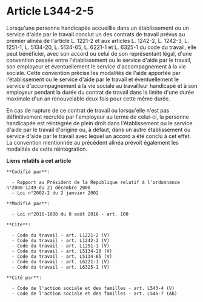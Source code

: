 # Article L344-2-5

Lorsqu'une personne handicapée accueillie dans un établissement ou un service d'aide par le travail conclut un des contrats
de travail prévus au premier alinéa de l'article L. 1221-2 et aux articles L. 1242-2, L. 1242-3, L. 1251-1, L. 5134-20, L.
5134-65, L. 6221-1 et L. 6325-1 du code du travail, elle peut bénéficier, avec son accord ou celui de son représentant légal,
d'une convention passée entre l'établissement ou le service d'aide par le travail, son employeur et éventuellement le service
d'accompagnement à la vie sociale. Cette convention précise les modalités de l'aide apportée par l'établissement ou le
service d'aide par le travail et éventuellement le service d'accompagnement à la vie sociale au travailleur handicapé et à
son employeur pendant la durée du contrat de travail dans la limite d'une durée maximale d'un an renouvelable deux fois pour
cette même durée. 

En cas de rupture de ce contrat de travail ou lorsqu'elle n'est pas définitivement recrutée par l'employeur au terme de
celui-ci, la personne handicapée est réintégrée de plein droit dans l'établissement ou le service d'aide par le travail
d'origine ou, à défaut, dans un autre établissement ou service d'aide par le travail avec lequel un accord a été conclu à cet
effet. La convention mentionnée au précédent alinéa prévoit également les modalités de cette réintégration.

**Liens relatifs à cet article**

	**Codifié par**:

	  - Rapport au Président de la République relatif à l'ordonnance n°2000-1249 du 21 décembre 2000
	  - Loi n°2002-2 du 2 janvier 2002

	**Modifié par**:

	  - Loi n°2016-1088 du 8 août 2016 - art. 100

	**Cite**:

	  - Code du travail - art. L1221-2 (V)
	  - Code du travail - art. L1242-2 (V)
	  - Code du travail - art. L1251-1 (V)
	  - Code du travail - art. L5134-20 (V)
	  - Code du travail - art. L5134-65 (V)
	  - Code du travail - art. L6221-1 (V)
	  - Code du travail - art. L6325-1 (V)

	**Cité par**:

	  - Code de l'action sociale et des familles - art. L543-4 (V)
	  - Code de l'action sociale et des familles - art. L546-7 (Ab)
